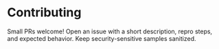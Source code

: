 
# Contributing

Small PRs welcome! Open an issue with a short description, repro steps, and expected behavior.
Keep security-sensitive samples sanitized.
